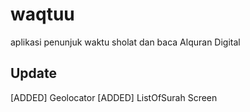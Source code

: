 # waqtuu

aplikasi penunjuk waktu sholat dan baca Alquran Digital

## Update

[ADDED] Geolocator
[ADDED] ListOfSurah Screen

